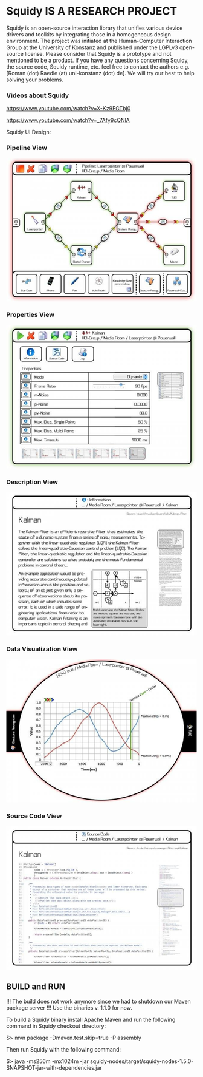 # Squidy IS A RESEARCH PROJECT #

Squidy is an open-source interaction library that unifies various device drivers and toolkits by integrating those in a homogeneous design environment. The project was initiated at the Human-Computer Interaction Group at the University of Konstanz and published under the LGPLv3 open-source license. Please consider that Squidy is a prototype and not mentioned to be a product. If you have any questions concerning Squidy, the source code, Squidy runtime, etc. feel free to contact the authors e.g. [Roman (dot) Raedle (at) uni-konstanz (dot) de]. We will try our best to help solving your problems.

### Videos about Squidy ###

https://www.youtube.com/watch?v=X-Kz9FGTbj0

https://www.youtube.com/watch?v=_7Afy9cQNlA

Squidy UI Design:

### Pipeline View ###

![Image of Pipeline](images/pipeline.jpg)

### Properties View ###

![Image of Properties](images/properties.jpg)

### Description View ###

![Image of Description](images/description.jpg)

### Data Visualization View ###

![Image of Data Visualization](images/data-visualization.jpg)

### Source Code View ###

![Image of Source Code](images/source-code.jpg)

## BUILD and RUN ##

!!! The build does not work anymore since we had to shutdown our Maven package server !!! Use the binaries v. 1.1.0 for now.

To build a Squidy binary install Apache Maven and run the following command in Squidy checkout directory:

$> mvn package -Dmaven.test.skip=true -P assembly

Then run Squidy with the following command:

$> java -ms256m -mx1024m -jar squidy-nodes/target/squidy-nodes-1.5.0-SNAPSHOT-jar-with-dependencies.jar
